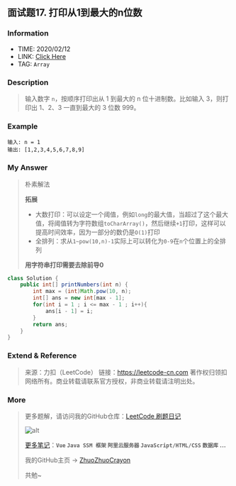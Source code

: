 ## 面试题17. 打印从1到最大的n位数

### Information

* TIME: 2020/02/12
* LINK: [Click Here](https://leetcode-cn.com/problems/da-yin-cong-1dao-zui-da-de-nwei-shu-lcof/)
* TAG: `Array`

### Description

> 输入数字 `n`，按顺序打印出从 1 到最大的 n 位十进制数。比如输入 3，则打印出 1、2、3 一直到最大的 3 位数 999。

### Example

```text
输入: n = 1
输出: [1,2,3,4,5,6,7,8,9]
```

### My Answer

> 朴素解法
>
> **拓展**
>
> * 大数打印：可以设定一个阈值，例如`long`的最大值，当超过了这个最大值，将阈值转为字符数组`toCharArray()`，然后继续`+1`打印，这样可以提高时间效率，因为一部分的数仍是`O(1)`打印
> * 全排列：求从`1~pow(10,n)-1`实际上可以转化为`0-9`在`n`个位置上的全排列
>
> **用字符串打印需要去除前导0**

```java
class Solution {
    public int[] printNumbers(int n) {
        int max = (int)Math.pow(10, n);
        int[] ans = new int[max - 1];
        for(int i = 1 ; i <= max - 1 ; i++){
            ans[i - 1] = i;
        }
        return ans;
    }
}
```

### Extend & Reference

> 来源：力扣（LeetCode）
> 链接：https://leetcode-cn.com
> 著作权归领扣网络所有。商业转载请联系官方授权，非商业转载请注明出处。

### More

> 更多题解，请访问我的GitHub仓库：[LeetCode 刷题日记](https://github.com/ZhuoZhuoCrayon/my-Nodes/blob/master/Daily/README_2020.md)
>
> ![alt](https://raw.githubusercontent.com/ZhuoZhuoCrayon/my-Nodes/master/Daily/img/mynode.png)
>
> [更多笔记](https://github.com/ZhuoZhuoCrayon/my-Nodes)：**`Vue` `Java SSM 框架` `阿里云服务器` `JavaScript/HTML/CSS`   `数据库` ...**
>
> 我的GitHub主页 -> [ZhuoZhuoCrayon](https://github.com/ZhuoZhuoCrayon)
>
> 共勉~

